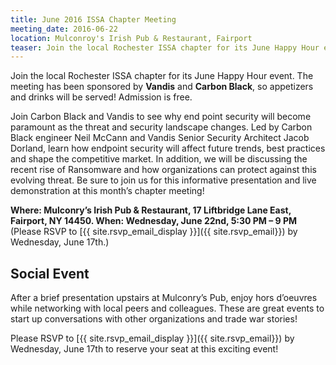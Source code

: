 ```yaml
---
title: June 2016 ISSA Chapter Meeting
meeting_date: 2016-06-22
location: Mulconroy's Irish Pub & Restaurant, Fairport
teaser: Join the local Rochester ISSA chapter for its June Happy Hour event. The meeting has been sponsored by Vandis and Carbon Black, so appetizers and drinks will be served! Admission is free.
---
```

Join the local Rochester ISSA chapter for its June Happy Hour event. The meeting has been sponsored by **Vandis** and **Carbon Black**, so appetizers and drinks will be served! Admission is free.

Join Carbon Black and Vandis to see why end point security will become paramount as the threat and security landscape changes. Led by Carbon Black engineer Neil McCann and Vandis Senior Security Architect Jacob Dorland, learn how endpoint security will affect future trends, best practices and shape the competitive market. In addition, we will be discussing the recent rise of Ransomware and how organizations can protect against this evolving threat. Be sure to join us for this informative presentation and live demonstration at this month’s chapter meeting!

**Where: Mulconry’s Irish Pub & Restaurant, 17 Liftbridge Lane East, Fairport, NY 14450.
When: Wednesday, June 22nd, 5:30 PM – 9 PM** (Please RSVP to [{{ site.rsvp_email_display }}]({{ site.rsvp_email}}) by Wednesday, June 17th.)

## Social Event

After a brief presentation upstairs at Mulconry’s Pub, enjoy hors d’oeuvres while networking with local peers and colleagues. These are great events to start up conversations with other organizations and trade war stories!

Please RSVP to [{{ site.rsvp_email_display }}]({{ site.rsvp_email}}) by Wednesday, June 17th to reserve your seat at this exciting event!
